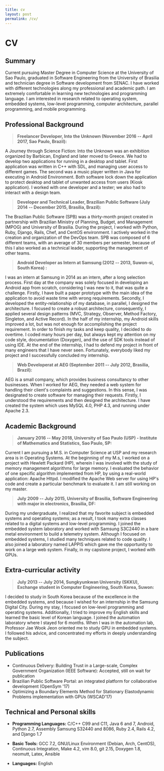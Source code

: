 ```yaml
---
title: cv
layout: post
permalink: /cv/
---
```


# CV

## Summary

Current pursuing Master Degree in Computer Science at the University of Sao
Paulo, graduated in Software Engineering from the University of Brasilia and
technician degree in Software development from SENAC. I have worked with
different technologies along my professional and academic path. I am extremely
comfortable in learning new technologies and programming language. I am
interested in research related to operating system, embedded systems, low-level
programming, computer architecture, parallel programming, and mobile
programming.

## Professional Background

> **Freelancer Developer, Into the Unknown (November 2016 -- April 2017, Sao Paulo, Brazil):**

A Journey through Science Fiction: Into the Unknown was an exhibition
organized by Barbican, England and later moved to Greece. We had to develop two
applications for running in a desktop and tablet. First application was written
in C++ with SDL, and managing user access to different games. The second was a
music player written in Java for executing in Android Environment. Both
software lock down the application to protect desktop and tablet of unwanted
access from users (Kiosk application). I worked with one developer and a
tester; we also had to interact with a design
team.

> **Developer and Technical Leader, Brazilian Public Software (July 2014 -- December 2015, Brasilia, Brazil):**

The Brazilian Public Software (SPB) was a
thirty-month project created in partnership with Brazilian Ministry of
Planning, Budget, and Management (MPOG) and University of Brasilia. During the
project, I worked with Python, Ruby, Django, Rails, Chef, and CentOS
environment. I actively worked in the creation and organization of the DevOps
team. SPB was composed of 6 different teams, with an average of 30 members per
semester, because of this I also worked as a technical leader, supporting the
management of other teams.

> **Android Developer as Intern at Samsung (2012 -- 2013, Suwon-si, South Korea) :**

I was an intern at Samsung in 2014 as an intern, after a long selection
process. First day at the company was solely focused in developing an Android
app from scratch, considering I was new to it, that was quite a challenge.
Firstly, I have built a paper prototype with the main idea of the application
to avoid waste time with wrong requirements. Secondly, I developed the
entity-relationship of my database, in parallel, I designed the architecture. I
focused to create a robust architecture, consequently, I applied several design
patterns (MVC, Strategy, Observer, Method Factory, Singleton, and Active
Record).  In the half of my internship, my Android skills improved a lot, but
was not enough for accomplishing the project requirement.  In order to finish
my tasks and keep quality, I decided to do overtime. I coded many hours per
day, but always kept my attention on my code style, documentation (Doxygen),
and the use of SDK tools instead of using IDE. At the end of the internship, I
had to defend my project in front of many engineers that I have never seen.
Fortunately, everybody liked my project and I successfully concluded my
internship.

> **Web Developerat at AEG (September 2011 -- July 2012, Brasilia, Brazil):**

AEG is a small company, which provides business consultancy to
other businesses. When I worked for AEG, they needed a web system for handling
their client's complaints and suggestions. In this sense, I was designated to
create software for managing their requests. Firstly, I understood the
requirements and then designed the architecture. I have created the system
which uses MySQL 4.0, PHP 4.3, and running under Apache 2.3.

## Academic Background

> **January 2016 -- May 2018, University of Sao Paulo (USP) - Institute of
Mathematics and Statistics, Sao Paulo, SP:**

Current I am pursuing a M.S. in Computer Science at USP and my research area is
in Operating Systems. At the beginning of my M.s, I worked on a project with
Hewlett Packard (HP), wherein I was involved with the study of memory
management algorithms for large memory. I evaluated the behavior of one
specific algorithm implemented from HP, by using a real-world application:
Apache Httpd. I modified the Apache Web server for using HP's code and create a
particular benchmark to evaluate it. I am still working on my master.

> **July 2009 -- July 2015, University of Brasilia, Software Engineering with
major in electronics, Brasilia, DF:**

During my undergraduate, I realized that
my favorite subject is embedded systems and operating systems; as a result, I
took many extra classes related to a digital systems and low-level programming.
I joined the embedded system laboratory and worked with Samsung S3C2440 in a
bare metal environment to build a telemetry system. Although I focused on
embedded systems, I studied many techniques related to code quality. I also
joined a laboratory named LAPPIS which gave me the opportunity to work on a
large web system. Finally, in my capstone project, I worked with GPUs.

## Extra-curricular activity

> **July 2013 -- July 2014, Sungkyunkwan University (SKKU), Exchange student in
Computer Engineering, South Korea, Suwon:**

I decided to study in South Korea
because of the excellence in the embedded systems, and because I wished for an
internship in the Samsung Digital City. During my stay, I focused on low-level
programming and operating systems. Additionally, I tried to improve my English
skills and learned the basic level of Korean language. I joined the automation
laboratory where I stayed for 6 months. When I was in the automation lab,
Professor Jae Wook Jeon oriented me to study GPU in embedded systems. I
followed his advice, and concentrated my efforts in deeply understanding the
subject.

## Publications

* Continuous Delivery: Building Trust in a Large-scale, Complex Government Organization (IEEE Software): Accepted, still on wait for publication
* Brazilian Public Software Portal: an integrated platform for collaborative development (OpenSym '17)
* Optimizing a Boundary Elements Method for Stationary Elastodynamic Problems implementation with GPUs (WSCAD'17)

## Technical and Personal skills

* **Programming Languages:** C/C++ C99 and C11, Java 6 and 7, Android, Python
2.7, Assembly Samsung S32440 and 8086, Ruby 2.4, Rails 4.2, and Django 1.7

* **Basic Tools:** GCC 7.2, GNU/Linux Environment (Debian, Arch, CentOS),
Continuous Integration, Make 4.2, vim 8.0, git 2.15, Doxygen 1.8, neomutt,
Latex, Ansible

* **Languages:** English
